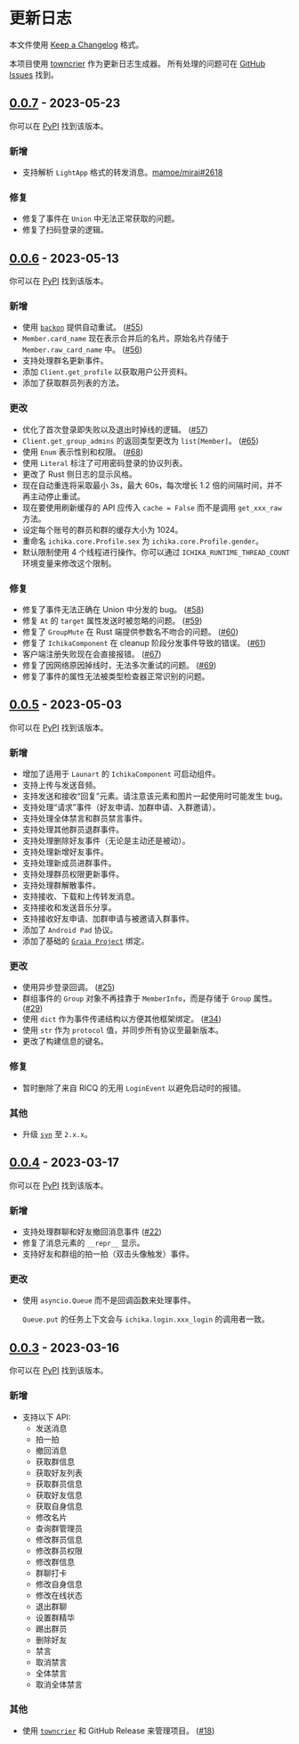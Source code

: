 # 更新日志

本文件使用 [Keep a Changelog](https://keepachangelog.com/zh-CN) 格式。

本项目使用 [towncrier](https://towncrier.readthedocs.io) 作为更新日志生成器。
所有处理的问题可在 [GitHub Issues](https://github.com/BlueGlassBlock/Ichika/issues) 找到。

<!-- towncrier release notes start -->

## [0.0.7](https://github.com/BlueGlassBlock/ichika/tree/0.0.7) - 2023-05-23

你可以在 [PyPI](https://pypi.org/project/ichika/0.0.7/) 找到该版本。

### 新增

- 支持解析 `LightApp` 格式的转发消息。[mamoe/mirai#2618](https://github.com/mamoe/mirai/issues/2618)


### 修复

- 修复了事件在 `Union` 中无法正常获取的问题。
- 修复了扫码登录的逻辑。


## [0.0.6](https://github.com/BlueGlassBlock/ichika/tree/0.0.6) - 2023-05-13

你可以在 [PyPI](https://pypi.org/project/ichika/0.0.6/) 找到该版本。

### 新增

- 使用 [`backon`](https://docs.rs/backon) 提供自动重试。 ([#55](https://github.com/BlueGlassBlock/ichika/issues/55))
- `Member.card_name` 现在表示合并后的名片。原始名片存储于 `Member.raw_card_name` 中。 ([#56](https://github.com/BlueGlassBlock/ichika/issues/56))
- 支持处理群名更新事件。
- 添加 `Client.get_profile` 以获取用户公开资料。
- 添加了获取群员列表的方法。


### 更改

- 优化了首次登录即失败以及退出时掉线的逻辑。 ([#57](https://github.com/BlueGlassBlock/ichika/issues/57))
- `Client.get_group_admins` 的返回类型更改为 `list[Member]`。 ([#65](https://github.com/BlueGlassBlock/ichika/issues/65))
- 使用 `Enum` 表示性别和权限。 ([#68](https://github.com/BlueGlassBlock/ichika/issues/68))
- 使用 `Literal` 标注了可用密码登录的协议列表。
- 更改了 Rust 侧日志的显示风格。
- 现在自动重连将采取最小 3s，最大 60s，每次增长 1.2 倍的间隔时间，并不再主动停止重试。
- 现在要使用刷新缓存的 API 应传入 `cache = False` 而不是调用 `get_xxx_raw` 方法。
- 设定每个账号的群员和群的缓存大小为 1024。
- 重命名 `ichika.core.Profile.sex` 为 `ichika.core.Profile.gender`。
- 默认限制使用 4 个线程进行操作。你可以通过 `ICHIKA_RUNTIME_THREAD_COUNT` 环境变量来修改这个限制。


### 修复

- 修复了事件无法正确在 Union 中分发的 bug。 ([#58](https://github.com/BlueGlassBlock/ichika/issues/58))
- 修复 `At` 的 `target` 属性发送时被忽略的问题。 ([#59](https://github.com/BlueGlassBlock/ichika/issues/59))
- 修复了 `GroupMute` 在 Rust 端提供参数名不吻合的问题。 ([#60](https://github.com/BlueGlassBlock/ichika/issues/60))
- 修复了 `IchikaComponent` 在 cleanup 阶段分发事件导致的错误。 ([#61](https://github.com/BlueGlassBlock/ichika/issues/61))
- 客户端注册失败现在会直接报错。 ([#67](https://github.com/BlueGlassBlock/ichika/issues/67))
- 修复了因网络原因掉线时，无法多次重试的问题。 ([#69](https://github.com/BlueGlassBlock/ichika/issues/69))
- 修复了事件的属性无法被类型检查器正常识别的问题。


## [0.0.5](https://github.com/BlueGlassBlock/ichika/tree/0.0.5) - 2023-05-03

你可以在 [PyPI](https://pypi.org/project/ichika/0.0.5/) 找到该版本。

### 新增

- 增加了适用于 `Launart` 的 `IchikaComponent` 可启动组件。
- 支持上传与发送音频。
- 支持发送和接收“回复”元素。请注意该元素和图片一起使用时可能发生 bug。
- 支持处理“请求”事件（好友申请、加群申请、入群邀请）。
- 支持处理全体禁言和群员禁言事件。
- 支持处理其他群员退群事件。
- 支持处理删除好友事件（无论是主动还是被动）。
- 支持处理新增好友事件。
- 支持处理新成员进群事件。
- 支持处理群员权限更新事件。
- 支持处理群解散事件。
- 支持接收、下载和上传转发消息。
- 支持接收和发送音乐分享。
- 支持接收好友申请、加群申请与被邀请入群事件。
- 添加了 `Android Pad` 协议。
- 添加了基础的 [`Graia Project`](https://github.com/GraiaProject) 绑定。


### 更改

- 使用异步登录回调。 ([#25](https://github.com/BlueGlassBlock/ichika/issues/25))
- 群组事件的 `Group` 对象不再挂靠于 `MemberInfo`，而是存储于 `Group` 属性。 ([#29](https://github.com/BlueGlassBlock/ichika/issues/29))
- 使用 `dict` 作为事件传递结构以方便其他框架绑定。 ([#34](https://github.com/BlueGlassBlock/ichika/issues/34))
- 使用 `str` 作为 `protocol` 值，并同步所有协议至最新版本。
- 更改了构建信息的键名。


### 修复

- 暂时删除了来自 RICQ 的无用 `LoginEvent` 以避免启动时的报错。


### 其他

- 升级 [`syn`](https://github.com/dtolnay/syn) 至 `2.x.x`。


## [0.0.4](https://github.com/BlueGlassBlock/ichika/tree/0.0.4) - 2023-03-17

你可以在 [PyPI](https://pypi.org/project/ichika/0.0.4/) 找到该版本。

### 新增

- 支持处理群聊和好友撤回消息事件 ([#22](https://github.com/BlueGlassBlock/ichika/issues/22))
- 修复了消息元素的 `__repr__` 显示。
- 支持好友和群组的拍一拍（双击头像触发）事件。


### 更改

- 使用 `asyncio.Queue` 而不是回调函数来处理事件。

  `Queue.put` 的任务上下文会与 `ichika.login.xxx_login` 的调用者一致。


## [0.0.3](https://github.com/BlueGlassBlock/ichika/tree/0.0.3) - 2023-03-16

你可以在 [PyPI](https://pypi.org/project/ichika/0.0.3/) 找到该版本。



### 新增

- 支持以下 API:
  - 发送消息
  - 拍一拍
  - 撤回消息
  - 获取群信息
  - 获取好友列表
  - 获取群员信息
  - 获取好友信息
  - 获取自身信息
  - 修改名片
  - 查询群管理员
  - 修改群员信息
  - 修改群员权限
  - 修改群信息
  - 群聊打卡
  - 修改自身信息
  - 修改在线状态
  - 退出群聊
  - 设置群精华
  - 踢出群员
  - 删除好友
  - 禁言
  - 取消禁言
  - 全体禁言
  - 取消全体禁言

### 其他

- 使用 [`towncrier`](https://towncrier.readthedocs.io) 和 GitHub Release 来管理项目。 ([#18](https://github.com/BlueGlassBlock/ichika/issues/18))
